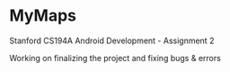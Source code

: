 # MyMaps

Stanford CS194A Android Development - Assignment 2

Working on finalizing the project and fixing bugs & errors
